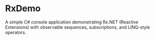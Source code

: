 # RxDemo
A simple C# console application demonstrating Rx.NET (Reactive Extensions) with observable sequences, subscriptions, and LINQ-style operators.
